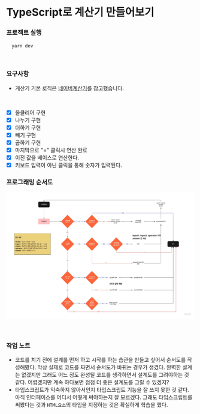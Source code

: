 # TypeScript로 계산기 만들어보기

### 프로젝트 실행

```
  yarn dev
```

<br>

### 요구사항

- 게산기 기본 로직은 [네이버계산기](https://search.naver.com/search.naver?where=nexearch&sm=top_hty&ie=utf8&query=%EA%B3%84%EC%82%B0%EA%B8%B0%20)를 참고했습니다.

<br>

- [x] 올클리어 구현
- [x] 나누기 구현
- [x] 더하기 구현
- [x] 빼기 구현
- [x] 곱하기 구현
- [x] 마지막으로 "=" 클릭시 연산 완료
- [x] 이전 값을 베이스로 연산한다.
- [x] 키보드 입력이 아닌 클릭을 통해 숫자가 입력된다.

### 프로그래밍 순서도

![flowchart](./flowchart_ts-calculator.jpg)

<br>

### 작업 노트

- 코드를 치기 전에 설계를 먼저 하고 시작를 하는 습관을 만들고 싶어서 순서도를 작성해봤다. 막상 실제로 코드를 짜면서 순서도가 바뀌는 경우가 생겼다. 완벽한 설계는 없겠지만 그래도 어느 정도 완성될 코드를 생각하면서 설계도를 그려야하는 것 같다. 어렵겠지만 계속 하다보면 점점 더 좋은 설계도를 그릴 수 있겠지?
- 타입스크립트가 익숙하지 않아서인지 타입스크립트 기능을 잘 쓰지 못한 것 같다. 아직 인터페이스를 어디서 어떻게 써야하는지 잘 모르겠다. 그래도 타입스크립트를 써봤다는 것과 `HTML요소`의 타입을 지정하는 것은 확실하게 학습을 했다.
